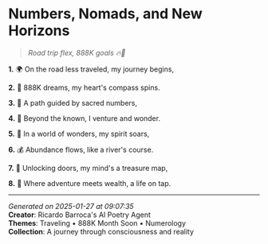# Numbers, Nomads, and New Horizons

> *Road trip flex, 888K goals 🔥🚙*

**1.** 🌍 On the road less traveled, my journey begins,


**2.** 🎯 888K dreams, my heart's compass spins.


**3.** 🔢 A path guided by sacred numbers,


**4.** 🌠 Beyond the known, I venture and wonder.


**5.** 💫 In a world of wonders, my spirit soars,


**6.** 💰 Abundance flows, like a river's course.


**7.** 🔑 Unlocking doors, my mind's a treasure map,


**8.** 🌟 Where adventure meets wealth, a life on tap.



---

*Generated on 2025-01-27 at 09:07:35*  
**Creator**: Ricardo Barroca's AI Poetry Agent  
**Themes**: Traveling • 888K Month Soon • Numerology  
**Collection**: A journey through consciousness and reality